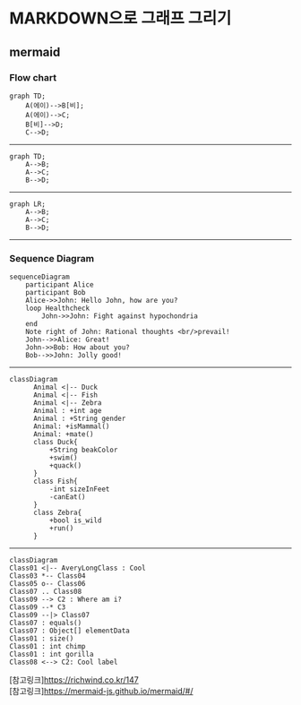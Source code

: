 MARKDOWN으로 그래프 그리기
==========================

## mermaid

### Flow chart

```mermaid
graph TD;
    A(에이)-->B[비];
    A(에이)-->C;
    B[비]-->D;
    C-->D;
```
---

```mermaid
graph TD;
    A-->B;
    A-->C;
    B-->D;
```
---

```mermaid
graph LR;
    A-->B;
    A-->C;
    B-->D;
```
---


### Sequence Diagram

```mermaid
sequenceDiagram
    participant Alice
    participant Bob
    Alice->>John: Hello John, how are you?
    loop Healthcheck
        John->>John: Fight against hypochondria
    end
    Note right of John: Rational thoughts <br/>prevail!
    John-->>Alice: Great!
    John->>Bob: How about you?
    Bob-->>John: Jolly good!
```

---

```mermaid
classDiagram
      Animal <|-- Duck
      Animal <|-- Fish
      Animal <|-- Zebra
      Animal : +int age
      Animal : +String gender
      Animal: +isMammal()
      Animal: +mate()
      class Duck{
          +String beakColor
          +swim()
          +quack()
      }
      class Fish{
          -int sizeInFeet
          -canEat()
      }
      class Zebra{
          +bool is_wild
          +run()
      }
```


---

```mermaid
classDiagram
Class01 <|-- AveryLongClass : Cool
Class03 *-- Class04
Class05 o-- Class06
Class07 .. Class08
Class09 --> C2 : Where am i?
Class09 --* C3
Class09 --|> Class07
Class07 : equals()
Class07 : Object[] elementData
Class01 : size()
Class01 : int chimp
Class01 : int gorilla
Class08 <--> C2: Cool label
```

[참고링크]<https://richwind.co.kr/147>   
[참고링크]<https://mermaid-js.github.io/mermaid/#/>
